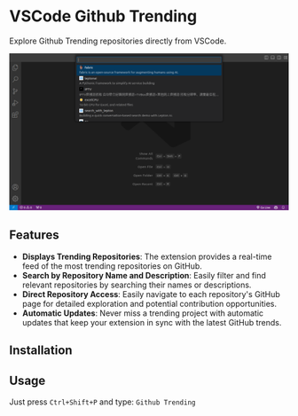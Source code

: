 # VSCode Github Trending

Explore Github Trending repositories directly from VSCode.

![VSCode Github Trending](https://github.com/ImadIdaliouali/vscode-github-trending/blob/main/images/screenshot.png)

## Features

- **Displays Trending Repositories**: The extension provides a real-time feed of the most trending repositories on GitHub.
- **Search by Repository Name and Description**: Easily filter and find relevant repositories by searching their names or descriptions.
- **Direct Repository Access**: Easily navigate to each repository's GitHub page for detailed exploration and potential contribution opportunities.
- **Automatic Updates**: Never miss a trending project with automatic updates that keep your extension in sync with the latest GitHub trends.

## Installation

## Usage

Just press `Ctrl+Shift+P` and type: `Github Trending`
